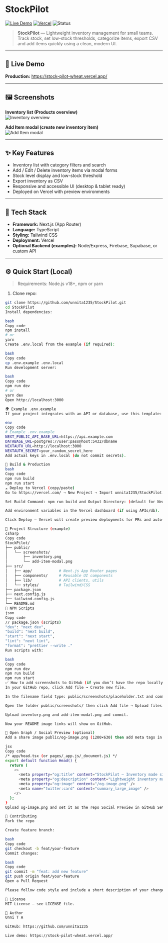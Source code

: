 # StockPilot

[![Live Demo](https://img.shields.io/badge/demo-online-brightgreen)](https://stock-pilot-wheat.vercel.app/)
[![Vercel](https://img.shields.io/badge/deploy-vercel-black?logo=vercel)](https://vercel.com/unni-t-as-projects/stockpilot)
![Status](https://img.shields.io/badge/status-active-blue)

> **StockPilot** — Lightweight inventory management for small teams. Track stock, set low-stock thresholds, categorize items, export CSV and add items quickly using a clean, modern UI.

---

## 🚀 Live Demo
**Production:** https://stock-pilot-wheat.vercel.app/

---

## 🖼️ Screenshots
**Inventory list (Products overview)**  
![Inventory overview](/screenshots/stock-pilot.png) 

**Add Item modal (create new inventory item)**  
![Add Item modal](/screenshots/stock-pilot1.png)

---

## ✨ Key Features

- Inventory list with category filters and search
- Add / Edit / Delete inventory items via modal forms
- Stock level display and low-stock threshold
- Export inventory as CSV
- Responsive and accessible UI (desktop & tablet ready)
- Deployed on Vercel with preview environments

---

## 🧰 Tech Stack

- **Framework:** Next.js (App Router)
- **Language:** TypeScript
- **Styling:** Tailwind CSS
- **Deployment:** Vercel
- **Optional Backend (examples):** Node/Express, Firebase, Supabase, or custom API

---

## ⚙️ Quick Start (Local)

> Requirements: Node.js v18+, npm or yarn

1. Clone repo:
```bash
git clone https://github.com/unnita1235/StockPilot.git
cd StockPilot
Install dependencies:

bash
Copy code
npm install
# or
yarn
Create .env.local from the example (if required):

bash
Copy code
cp .env.example .env.local
Run development server:

bash
Copy code
npm run dev
# or
yarn dev
Open http://localhost:3000

🌍 Example .env.example
If your project integrates with an API or database, use this template:

env
Copy code
# Example .env.example
NEXT_PUBLIC_API_BASE_URL=https://api.example.com
DATABASE_URL=postgres://user:pass@host:5432/dbname
NEXTAUTH_URL=http://localhost:3000
NEXTAUTH_SECRET=your_random_secret_here
Add actual keys in .env.local (do not commit secrets).

🧱 Build & Production
bash
Copy code
npm run build
npm run start
☁️ Deploy to Vercel (copy/paste)
Go to https://vercel.com/ → New Project → Import unnita1235/StockPilot.

Set Build Command: npm run build and Output Directory: (default for Next.js).

Add environment variables in the Vercel dashboard (if using APIs/db).

Click Deploy — Vercel will create preview deployments for PRs and auto-deploy main.

📁 Project Structure (example)
csharp
Copy code
StockPilot/
├── public/
│   └── screenshots/
│       ├── inventory.png
│       └── add-item-modal.png
├── src/
│   ├── app/            # Next.js App Router pages
│   ├── components/     # Reusable UI components
│   ├── lib/            # API clients, utils
│   └── styles/         # Tailwind/CSS
├── package.json
├── next.config.js
├── tailwind.config.js
└── README.md
🧩 NPM Scripts
json
Copy code
// package.json (scripts)
"dev": "next dev",
"build": "next build",
"start": "next start",
"lint": "next lint",
"format": "prettier --write ."
Run scripts with:

bash
Copy code
npm run dev
npm run build
npm run start
✅ How to add screenshots to GitHub (if you don’t have the repo locally)
In your GitHub repo, click Add file → Create new file.

In the filename field type: public/screenshots/placeholder.txt and commit (this creates the folder).

Open the folder public/screenshots/ then click Add file → Upload files.

Upload inventory.png and add-item-modal.png and commit.

Now your README image links will show on GitHub.

📣 Open Graph / Social Preview (optional)
Add a share image public/og-image.png (1200×630) then add meta tags in your Next head:

jsx
Copy code
/* app/head.tsx (or pages/_app.js/_document.js) */
export default function Head() {
  return (
    <>
      <meta property="og:title" content="StockPilot — Inventory made simple" />
      <meta property="og:description" content="Lightweight inventory management for small teams." />
      <meta property="og:image" content="/og-image.png" />
      <meta name="twitter:card" content="summary_large_image" />
    </>
  );
}
Upload og-image.png and set it as the repo Social Preview in GitHub Settings → Social preview.

🤝 Contributing
Fork the repo

Create feature branch:

bash
Copy code
git checkout -b feat/your-feature
Commit changes:

bash
Copy code
git commit -m "feat: add new feature"
git push origin feat/your-feature
Open a Pull Request

Please follow code style and include a short description of your change.

🪪 License
MIT License — see LICENSE file.

👤 Author
Unni T A

GitHub: https://github.com/unnita1235

Live demo: https://stock-pilot-wheat.vercel.app/

